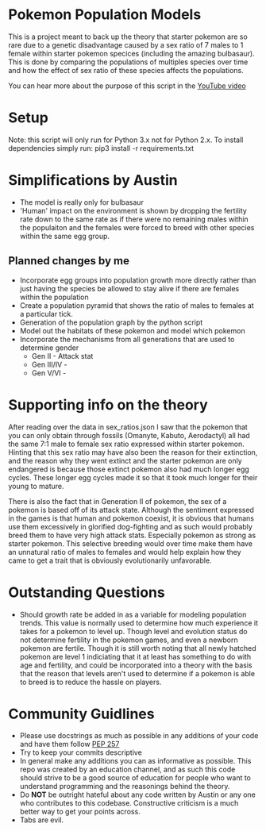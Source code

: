 # Pokemon Population Models
This is a project meant to back up the theory that starter pokemon are so rare due to a genetic disadvantage caused by a sex ratio of 7 males to 1 female within starter pokemon specices (including the amazing bulbasaur). This is done by comparing the populations of multiples species over time and how the effect of sex ratio of these species affects the populations. 

You can hear more about the purpose of this script in the [YouTube video](https://www.youtube.com/watch?v=OccWmmaCqlE)

# Setup
Note: this script will only run for Python 3.x not for Python 2.x.
To install dependencies simply run:
pip3 install -r requirements.txt

# Simplifications by Austin
+ The model is really only for bulbasaur
+ 'Human' impact on the environment is shown by dropping the fertility rate down to the same rate as if there were no remaining males within the populaiton and the females were forced to breed with other species within the same egg group.

## Planned changes by me
+ Incorporate egg groups into population growth more directly rather than just having the species be allowed to stay alive if there are females within the population
+ Create a population pyramid that shows the ratio of males to females at a particular tick.
+ Generation of the population graph by the python script
+ Model out the habitats of these pokemon and model which pokemon 
+ Incorporate the mechanisms from all generations that are used to determine gender
    + Gen II - Attack stat
    + Gen III/IV -
    + Gen V/VI - 

# Supporting info on the theory
After reading over the data in sex_ratios.json I saw that the pokemon that you can only obtain through fossils (Omanyte, Kabuto, Aerodactyl) all had the same 7:1 male to female sex ratio expressed within starter pokemon. Hinting that this sex ratio may have also been the reason for their extinction, and the reason why they went extinct and the starter pokemon are only endangered is because those extinct pokemon also had much longer egg cycles. These longer egg cycles made it so that it took much longer for their young to mature.

There is also the fact that in Generation II of pokemon, the sex of a pokemon is based off of its attack state. Although the sentiment expressed in the games is that human and pokemon coexist, it is obvious that humans use them excessively in glorified dog-fighting and as such would probably breed them to have very high attack stats. Especially pokemon as strong as starter pokemon. This selective breeding would over time make them have an unnatural ratio of males to females and would help explain how they came to get a trait that is obviously evolutionarily unfavorable.

# Outstanding Questions
+ Should growth rate be added in as a variable for modeling population trends. This value is normally used to determine how much experience it takes for a pokemon to level up. Though level and evolution status do not determine fertility in the pokemon games, and even a newborn pokemon are fertile. Though it is still worth noting that all newly hatched pokemon are level 1 indiciating that it at least has something to do with age and fertility, and could be incorporated into a theory with the basis that the reason that levels aren't used to determine if a pokemon is able to breed is to reduce the hassle on players.

# Community Guidlines
+ Please use docstrings as much as possible in any additions of your code and have them follow [PEP 257](https://www.python.org/dev/peps/pep-0257/)
+ Try to keep your commits descriptive
+ In general make any additions you can as informative as possible. This repo was created by an education channel, and as such this code should strive to be a good source of education for people who want to understand programming and the reasonings behind the theory.
+ Do **NOT** be outright hateful about any code written by Austin or any one who contributes to this codebase. Constructive criticism is a much better way to get your points across.
+ Tabs are evil.
